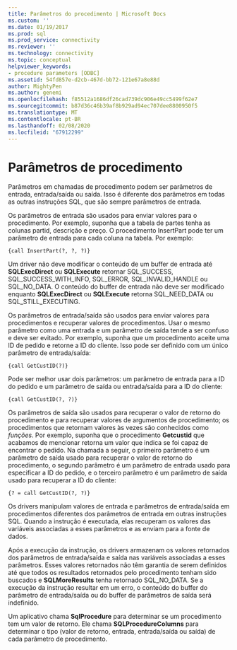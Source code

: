 ```yaml
---
title: Parâmetros do procedimento | Microsoft Docs
ms.custom: ''
ms.date: 01/19/2017
ms.prod: sql
ms.prod_service: connectivity
ms.reviewer: ''
ms.technology: connectivity
ms.topic: conceptual
helpviewer_keywords:
- procedure parameters [ODBC]
ms.assetid: 54fd857e-d2cb-467d-bb72-121e67a8e88d
author: MightyPen
ms.author: genemi
ms.openlocfilehash: f85512a1686df26cad739dc906e49cc5499f62e7
ms.sourcegitcommit: b87d36c46b39af8b929ad94ec707dee8800950f5
ms.translationtype: MT
ms.contentlocale: pt-BR
ms.lasthandoff: 02/08/2020
ms.locfileid: "67912299"
---
```

# <a name="procedure-parameters"></a>Parâmetros de procedimento
Parâmetros em chamadas de procedimento podem ser parâmetros de entrada, entrada/saída ou saída. Isso é diferente dos parâmetros em todas as outras instruções SQL, que são sempre parâmetros de entrada.  
  
 Os parâmetros de entrada são usados para enviar valores para o procedimento. Por exemplo, suponha que a tabela de partes tenha as colunas partid, descrição e preço. O procedimento InsertPart pode ter um parâmetro de entrada para cada coluna na tabela. Por exemplo:  
  
```  
{call InsertPart(?, ?, ?)}  
```  
  
 Um driver não deve modificar o conteúdo de um buffer de entrada até **SQLExecDirect** ou **SQLExecute** retornar SQL_SUCCESS, SQL_SUCCESS_WITH_INFO, SQL_ERROR, SQL_INVALID_HANDLE ou SQL_NO_DATA. O conteúdo do buffer de entrada não deve ser modificado enquanto **SQLExecDirect** ou **SQLExecute** retorna SQL_NEED_DATA ou SQL_STILL_EXECUTING.  
  
 Os parâmetros de entrada/saída são usados para enviar valores para procedimentos e recuperar valores de procedimentos. Usar o mesmo parâmetro como uma entrada e um parâmetro de saída tende a ser confuso e deve ser evitado. Por exemplo, suponha que um procedimento aceite uma ID de pedido e retorne a ID do cliente. Isso pode ser definido com um único parâmetro de entrada/saída:  
  
```  
{call GetCustID(?)}  
```  
  
 Pode ser melhor usar dois parâmetros: um parâmetro de entrada para a ID do pedido e um parâmetro de saída ou entrada/saída para a ID do cliente:  
  
```  
{call GetCustID(?, ?)}  
```  
  
 Os parâmetros de saída são usados para recuperar o valor de retorno do procedimento e para recuperar valores de argumentos de procedimento; os procedimentos que retornam valores às vezes são conhecidos como *funções*. Por exemplo, suponha que o procedimento **Getcustid** que acabamos de mencionar retorna um valor que indica se foi capaz de encontrar o pedido. Na chamada a seguir, o primeiro parâmetro é um parâmetro de saída usado para recuperar o valor de retorno do procedimento, o segundo parâmetro é um parâmetro de entrada usado para especificar a ID do pedido, e o terceiro parâmetro é um parâmetro de saída usado para recuperar a ID do cliente:  
  
```  
{? = call GetCustID(?, ?)}  
```  
  
 Os drivers manipulam valores de entrada e parâmetros de entrada/saída em procedimentos diferentes dos parâmetros de entrada em outras instruções SQL. Quando a instrução é executada, elas recuperam os valores das variáveis associadas a esses parâmetros e as enviam para a fonte de dados.  
  
 Após a execução da instrução, os drivers armazenam os valores retornados dos parâmetros de entrada/saída e saída nas variáveis associadas a esses parâmetros. Esses valores retornados não têm garantia de serem definidos até que todos os resultados retornados pelo procedimento tenham sido buscados e **SQLMoreResults** tenha retornado SQL_NO_DATA. Se a execução da instrução resultar em um erro, o conteúdo do buffer do parâmetro de entrada/saída ou do buffer de parâmetros de saída será indefinido.  
  
 Um aplicativo chama **SqlProcedure** para determinar se um procedimento tem um valor de retorno. Ele chama **SQLProcedureColumns** para determinar o tipo (valor de retorno, entrada, entrada/saída ou saída) de cada parâmetro de procedimento.
